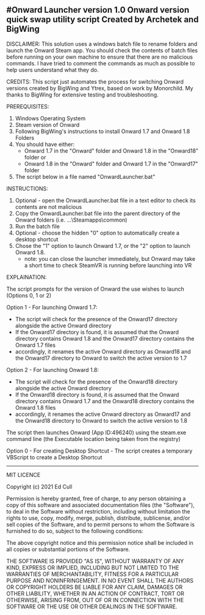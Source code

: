 
#Onward Launcher
version 1.0
Onward version quick swap utility script
Created by Archetek and BigWing
----------------------------------------------------------------------------------------------------------------------

DISCLAIMER: This solution uses a windows batch file to rename folders and launch the Onward Steam app.
You should check the contents of batch files before running on your own machine to ensure that there
are no malicious commands. I have tried to comment the commands as much as possible to help users
understand what they do.

CREDITS: This script just automates the process for switching Onward versions created by BigWing
and Ytrex, based on work by Monorchild. My thanks to BigWing for extensive testing and troubleshooting.

PREREQUISITES:

1) Windows Operating System
2) Steam version of Onward
3) Following BigWing's instructions to install Onward 1.7 and Onward 1.8 Folders
4) You should have either:
   - Onward 1.7 in the "Onward" folder and Onward 1.8 in the "Onward18" folder
   or
   - Onward 1.8 in the "Onward" folder and Onward 1.7 in the "Onward17" folder
5) The script below in a file named "OnwardLauncher.bat"

INSTRUCTIONS:

1) Optional - open the OnwardLauncher.bat file in a text editor to check its contents are not malicious
2) Copy the OnwardLauncher.bat file into the parent directory of the Onward folders (i.e. ...\Steamapps\common)
3) Run the batch file
4) Optional - choose the hidden "0" option to automatically create a desktop shortcut
5) Chose the "1" option to launch Onward 1.7, or the "2" option to launch Onward 1.8.
   - note: you can close the launcher immediately, but Onward may take a short time to check SteamVR is running
     before launching into VR

EXPLAINATION:

The script prompts for the version of Onward the use wishes to launch (Options 0, 1 or 2)

Option 1 - For launching Onward 1.7:
   - The script will check for the presence of the Onward17 directory alongside the active Onward directory
   - If the Onward17 directory is found, it is assumed that the Onward directory contains Onward 1.8 and the
     Onward17 directory contains the Onward 1.7 files
   - accordingly, it renames the active Onward directory as Onward18 and the Onward17 directory to Onward to switch
     the active version to 1.7

Option 2 - For launching Onward 1.8:
   - The script will check for the presence of the Onward18 directory alongside the active Onward directory
   - If the Onward18 directory is found, it is assumed that the Onward directory contains Onward 1.7 and the Onward18
     directory contains the Onward 1.8 files
   - accordingly, it renames the active Onward directory as Onward17 and the Onward18 directory to Onward to switch
     the active version to 1.8

The script then launches Onward (App ID:496240) using the steam.exe command line (the Executable location being taken
from the registry)

Option 0 - For creating Desktop Shortcut
    - The script creates a temporary VBScript to create a Desktop Shortcut
	
----------------------------------------------------------------------------------------------------------------------

MIT LICENCE

Copyright (c) 2021 Ed Cull

Permission is hereby granted, free of charge, to any person obtaining a copy
of this software and associated documentation files (the "Software"), to deal
in the Software without restriction, including without limitation the rights
to use, copy, modify, merge, publish, distribute, sublicense, and/or sell
copies of the Software, and to permit persons to whom the Software is
furnished to do so, subject to the following conditions:

The above copyright notice and this permission notice shall be included in all
copies or substantial portions of the Software.

THE SOFTWARE IS PROVIDED "AS IS", WITHOUT WARRANTY OF ANY KIND, EXPRESS OR
IMPLIED, INCLUDING BUT NOT LIMITED TO THE WARRANTIES OF MERCHANTABILITY,
FITNESS FOR A PARTICULAR PURPOSE AND NONINFRINGEMENT. IN NO EVENT SHALL THE
AUTHORS OR COPYRIGHT HOLDERS BE LIABLE FOR ANY CLAIM, DAMAGES OR OTHER
LIABILITY, WHETHER IN AN ACTION OF CONTRACT, TORT OR OTHERWISE, ARISING FROM,
OUT OF OR IN CONNECTION WITH THE SOFTWARE OR THE USE OR OTHER DEALINGS IN THE
SOFTWARE.

